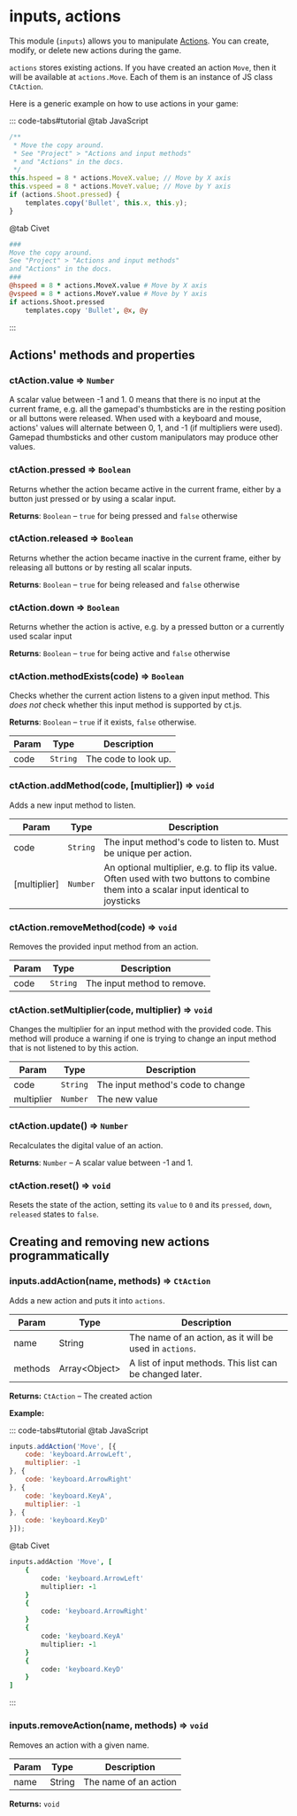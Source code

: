 # inputs, actions

This module (`inputs`) allows you to manipulate [Actions](./actions.md). You can create, modify, or delete new actions during the game.

`actions` stores existing actions. If you have created an action `Move`, then it will be available at `actions.Move`. Each of them is an instance of JS class `CtAction`.

Here is a generic example on how to use actions in your game:

::: code-tabs#tutorial
@tab JavaScript
```js
/**
 * Move the copy around.
 * See "Project" > "Actions and input methods"
 * and "Actions" in the docs.
 */
this.hspeed = 8 * actions.MoveX.value; // Move by X axis
this.vspeed = 8 * actions.MoveY.value; // Move by Y axis
if (actions.Shoot.pressed) {
    templates.copy('Bullet', this.x, this.y);
}
```
@tab Civet
```coffee
###
Move the copy around.
See "Project" > "Actions and input methods"
and "Actions" in the docs.
###
@hspeed = 8 * actions.MoveX.value # Move by X axis
@vspeed = 8 * actions.MoveY.value # Move by Y axis
if actions.Shoot.pressed
    templates.copy 'Bullet', @x, @y
```
:::

## Actions' methods and properties

### ctAction.value ⇒ <code>Number</code>

A scalar value between -1 and 1. 0 means that there is no input at the current frame, e.g. all the gamepad's thumbsticks are in the resting position or all buttons were released. When used with a keyboard and mouse, actions' values will alternate between 0, 1, and -1 (if multipliers were used). Gamepad thumbsticks and other custom manipulators may produce other values.

### ctAction.pressed ⇒ <code>Boolean</code>
Returns whether the action became active in the current frame, either by a button just pressed or by using a scalar input.

**Returns**: <code>Boolean</code> – `true` for being pressed and `false` otherwise

### ctAction.released ⇒ <code>Boolean</code>
Returns whether the action became inactive in the current frame,
either by releasing all buttons or by resting all scalar inputs.

**Returns**: <code>Boolean</code> – `true` for being released and `false` otherwise

### ctAction.down ⇒ <code>Boolean</code>
Returns whether the action is active, e.g. by a pressed button
or a currently used scalar input

**Returns**: <code>Boolean</code> – `true` for being active and `false` otherwise

### ctAction.methodExists(code) ⇒ <code>Boolean</code>
Checks whether the current action listens to a given input method.
This *does not* check whether this input method is supported by ct.js.

**Returns**: <code>Boolean</code> – `true` if it exists, `false` otherwise.

| Param | Type | Description |
| --- | --- | --- |
| code | <code>String</code> | The code to look up. |

### ctAction.addMethod(code, [multiplier]) ⇒ <code>void</code>
Adds a new input method to listen.

| Param | Type | Description |
| --- | --- | --- |
| code | <code>String</code> | The input method's code to listen to. Must be unique per action. |
| [multiplier] | <code>Number</code> | An optional multiplier, e.g. to flip its value. Often used with two buttons to combine them into a scalar input identical to joysticks |

### ctAction.removeMethod(code) ⇒ <code>void</code>
Removes the provided input method from an action.

| Param | Type | Description |
| --- | --- | --- |
| code | <code>String</code> | The input method to remove. |

### ctAction.setMultiplier(code, multiplier) ⇒ <code>void</code>
Changes the multiplier for an input method with the provided code.
This method will produce a warning if one is trying to change an input method that is not listened to by this action.

| Param | Type | Description |
| --- | --- | --- |
| code | <code>String</code> | The input method's code to change |
| multiplier | <code>Number</code> | The new value |

### ctAction.update() ⇒ <code>Number</code>
Recalculates the digital value of an action.

**Returns**: <code>Number</code> – A scalar value between -1 and 1.

### ctAction.reset() ⇒ <code>void</code>
Resets the state of the action, setting its `value` to `0` and its `pressed`, `down`, `released` states to `false`.

## Creating and removing new actions programmatically

### inputs.addAction(name, methods) ⇒ <code>CtAction</code>

Adds a new action and puts it into `actions`.

| Param | Type | Description |
| --- | --- | --- |
name|String|The name of an action, as it will be used in `actions`.
methods|Array\<Object\>|A list of input methods. This list can be changed later.

**Returns:** `CtAction` – The created action

**Example:**

::: code-tabs#tutorial
@tab JavaScript
```js
inputs.addAction('Move', [{
    code: 'keyboard.ArrowLeft',
    multiplier: -1
}, {
    code: 'keyboard.ArrowRight'
}, {
    code: 'keyboard.KeyA',
    multiplier: -1
}, {
    code: 'keyboard.KeyD'
}]);
```
@tab Civet
```coffee
inputs.addAction 'Move', [
    {
        code: 'keyboard.ArrowLeft'
        multiplier: -1
    }
    {
        code: 'keyboard.ArrowRight'
    }
    {
        code: 'keyboard.KeyA'
        multiplier: -1
    }
    {
        code: 'keyboard.KeyD'
    }
]

```
:::

### inputs.removeAction(name, methods) ⇒ <code>void</code>

Removes an action with a given name.

| Param | Type | Description |
| --- | --- | --- |
name|String|The name of an action

**Returns:** `void`
